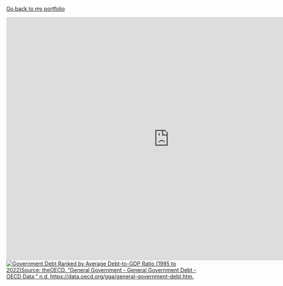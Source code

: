 [Go back to my portfolio](README.md)

<iframe src="https://data.oecd.org/chart/7krk" width="860" height="645" style="border: 0" mozallowfullscreen="true"
        webkitallowfullscreen="true" allowfullscreen="true">
    <a href="https://data.oecd.org/chart/7krk" target="_blank">
        OECD Chart: General government debt, Total, % of GDP, Annual, 2020
    </a>
</iframe>


<div class='tableauPlaceholder' id='viz1706579610194' style='position: relative'>
    <noscript><a href='#'><img
            alt='Government Debt Ranked by Average Debt-to-GDP Ratio (1995 to 2022)Source: theOECD. “General Government - General Government Debt - OECD Data,” n.d. https:&#47;&#47;data.oecd.org&#47;gga&#47;general-government-debt.htm. '
            src='https:&#47;&#47;public.tableau.com&#47;static&#47;images&#47;da&#47;dataviz2_17065794852280&#47;GovernmentDebt&#47;1_rss.png'
            style='border: none'/></a></noscript>
    <object class='tableauViz' style='display:none;'>
        <param name='host_url' value='https%3A%2F%2Fpublic.tableau.com%2F'/>
        <param name='embed_code_version' value='3'/>
        <param name='site_root' value=''/>
        <param name='name' value='dataviz2_17065794852280&#47;GovernmentDebt'/>
        <param name='tabs' value='no'/>
        <param name='toolbar' value='yes'/>
        <param name='static_image'
               value='https:&#47;&#47;public.tableau.com&#47;static&#47;images&#47;da&#47;dataviz2_17065794852280&#47;GovernmentDebt&#47;1.png'/>
        <param name='animate_transition' value='yes'/>
        <param name='display_static_image' value='yes'/>
        <param name='display_spinner' value='yes'/>
        <param name='display_overlay' value='yes'/>
        <param name='display_count' value='yes'/>
        <param name='language' value='en-US'/>
        <param name='filter' value='publish=yes'/>
    </object>
</div>
<script type='text/javascript'>
    var divElement = document.getElementById('viz1706579610194');
    var vizElement = divElement.getElementsByTagName('object')[0];
    vizElement.style.width = '100%';
    vizElement.style.height = (divElement.offsetWidth * 0.75) + 'px';
    var scriptElement = document.createElement('script');
    scriptElement.src = 'https://public.tableau.com/javascripts/api/viz_v1.js';
    vizElement.parentNode.insertBefore(scriptElement, vizElement);
</script>
